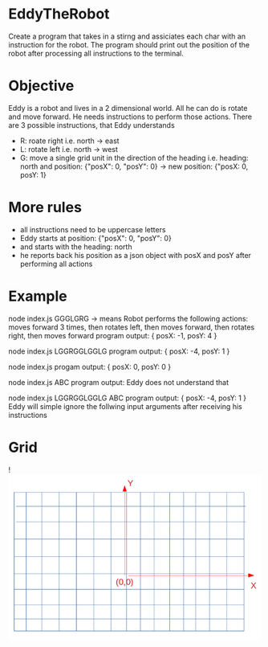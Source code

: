 # EddyTheRobot

Create a program that takes in a stirng and assiciates each char with an instruction for the robot. The program should print out the position of the robot after processing all instructions to the terminal.

Objective
=====

Eddy is a robot and lives in a 2 dimensional world. All he can do is rotate and move forward.
He needs instructions to perform those actions.
There are 3 possible instructions, that Eddy understands 

* R: roate right i.e. north -> east
* L: rotate left i.e. north -> west
* G: move a single grid unit in the direction of the heading 
i.e. heading: north and position: {"posX": 0, "posY": 0} -> new position: {"posX: 0, posY: 1}

More rules
====

* all instructions need to be uppercase letters
* Eddy starts at position: {"posX": 0, "posY": 0} 
* and starts with the heading: north
* he reports back his position as a json object with posX and posY after performing all actions

Example
=====

node index.js GGGLGRG
-> means Robot performs the following actions: moves forward 3 times, then rotates left, then moves forward, then rotates right, then moves forward
program output: { posX: -1, posY: 4 }

node index.js LGGRGGLGGLG
program output: { posX: -4, posY: 1 }

node index.js
progam output: { posX: 0, posY: 0 }

node index.js ABC
program output: Eddy does not understand that

node index.js LGGRGGLGGLG ABC
program output: { posX: -4, posY: 1 }
Eddy will simple ignore the follwing input arguments after receiving his instructions

Grid
=====

!![Screenshot](2-dimens-coord-system.png)
